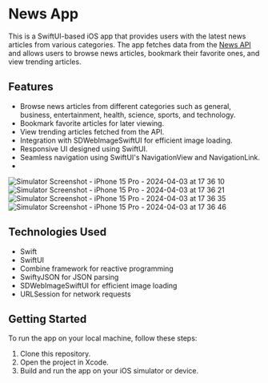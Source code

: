 # News App

This is a SwiftUI-based iOS app that provides users with the latest news articles from various categories. The app fetches data from the [News API](https://newsapi.org/) and allows users to browse news articles, bookmark their favorite ones, and view trending articles.

## Features
- Browse news articles from different categories such as general, business, entertainment, health, science, sports, and technology.
- Bookmark favorite articles for later viewing.
- View trending articles fetched from the API.
- Integration with SDWebImageSwiftUI for efficient image loading.
- Responsive UI designed using SwiftUI.
- Seamless navigation using SwiftUI's NavigationView and NavigationLink.
- 
![Simulator Screenshot - iPhone 15 Pro - 2024-04-03 at 17 36 10](https://github.com/VedantArora18/NewsApp/assets/93697157/35a07b45-1cae-4772-ac33-42d7a25474b6)
![Simulator Screenshot - iPhone 15 Pro - 2024-04-03 at 17 36 21](https://github.com/VedantArora18/NewsApp/assets/93697157/cfbfb61f-53fb-4c1c-801b-24a506d4dbb1)
![Simulator Screenshot - iPhone 15 Pro - 2024-04-03 at 17 36 35](https://github.com/VedantArora18/NewsApp/assets/93697157/583e0d9c-5e63-4ee5-a703-2c17dedc97c0)
![Simulator Screenshot - iPhone 15 Pro - 2024-04-03 at 17 36 46](https://github.com/VedantArora18/NewsApp/assets/93697157/2a9ba24d-7764-4c87-b56c-c0bdf0adb441)


## Technologies Used
- Swift
- SwiftUI
- Combine framework for reactive programming
- SwiftyJSON for JSON parsing
- SDWebImageSwiftUI for efficient image loading
- URLSession for network requests

## Getting Started
To run the app on your local machine, follow these steps:
1. Clone this repository.
2. Open the project in Xcode.
3. Build and run the app on your iOS simulator or device.


